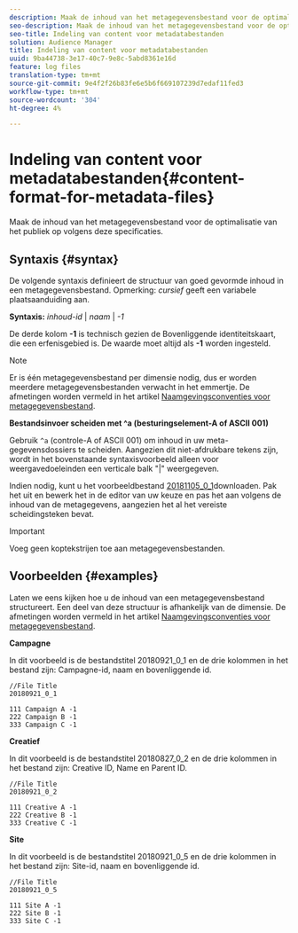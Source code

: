 ```yaml
---
description: Maak de inhoud van het metagegevensbestand voor de optimalisatie van het publiek op volgens deze specificaties.
seo-description: Maak de inhoud van het metagegevensbestand voor de optimalisatie van het publiek op volgens deze specificaties.
seo-title: Indeling van content voor metadatabestanden
solution: Audience Manager
title: Indeling van content voor metadatabestanden
uuid: 9ba44738-3e17-40c7-9e8c-5abd8361e16d
feature: log files
translation-type: tm+mt
source-git-commit: 9e4f2f26b83fe6e5b6f669107239d7edaf11fed3
workflow-type: tm+mt
source-wordcount: '304'
ht-degree: 4%

---
```



# Indeling van content voor metadatabestanden{#content-format-for-metadata-files}

Maak de inhoud van het metagegevensbestand voor de optimalisatie van het publiek op volgens deze specificaties.

## Syntaxis {#syntax}

De volgende syntaxis definieert de structuur van goed gevormde inhoud in een metagegevensbestand. Opmerking: *cursief* geeft een variabele plaatsaanduiding aan.

**Syntaxis:**  *inhoud-id* | *naam* | *-1*

<!--In the contents syntax, you'll notice a parent ID variable. Don't confuse it with the parent ID used in the [metadata file name](../../../reporting/audience-optimization-reports/metadata-files-intro/metadata-file-names.md). These 2 variables seem similar, but they represent different things. In the file name, the parent ID corresponds to a category like "campaign" (ID 1), "placement" (ID 3), or "tactic" (ID 9), etc. In the file body:-->

De derde kolom **-1** is technisch gezien de Bovenliggende identiteitskaart, die een erfenisgebied is. De waarde moet altijd als **-1** worden ingesteld.

>[!NOTE]
>
>Er is één metagegevensbestand per dimensie nodig, dus er worden meerdere metagegevensbestanden verwacht in het emmertje. De afmetingen worden vermeld in het artikel [Naamgevingsconventies voor metagegevensbestand](../../../reporting/audience-optimization-reports/metadata-files-intro/metadata-file-names.md#child-dimension).

**Bestandsinvoer scheiden met ^a (besturingselement-A of ASCII 001)**

Gebruik `^a` (controle-A of ASCII 001) om inhoud in uw meta-gegevensdossiers te scheiden. Aangezien dit niet-afdrukbare tekens zijn, wordt in het bovenstaande syntaxisvoorbeeld alleen voor weergavedoeleinden een verticale balk &quot;|&quot; weergegeven.

Indien nodig, kunt u het voorbeeldbestand [20181105_0_1](assets/20181105_0_1.zip)downloaden. Pak het uit en bewerk het in de editor van uw keuze en pas het aan volgens de inhoud van de metagegevens, aangezien het al het vereiste scheidingsteken bevat.

>[!IMPORTANT]
>
>Voeg geen koptekstrijen toe aan metagegevensbestanden.

## Voorbeelden {#examples}

Laten we eens kijken hoe u de inhoud van een metagegevensbestand structureert. Een deel van deze structuur is afhankelijk van de dimensie. De afmetingen worden vermeld in het artikel [Naamgevingsconventies voor metagegevensbestand](../../../reporting/audience-optimization-reports/metadata-files-intro/metadata-file-names.md#child-dimension).

**Campagne**

In dit voorbeeld is de bestandstitel 20180921_0_1 en de drie kolommen in het bestand zijn: Campagne-id, naam en bovenliggende id.

<!--Let's say you want to populate the creative drop down menu with creative names from a particular campaign. In this case, your metadata file name would include ID 1 (campaign) and ID 2 (creative). Following the content syntax, your metadata file would contain the creative ID, creative name, and actual campaign ID.-->

```
//File Title
20180921_0_1

111 Campaign A -1
222 Campaign B -1
333 Campaign C -1
```

**Creatief**

In dit voorbeeld is de bestandstitel 20180827_0_2 en de drie kolommen in het bestand zijn: Creative ID, Name en Parent ID.

```
//File Title
20180921_0_2

111 Creative A -1
222 Creative B -1
333 Creative C -1
```

**Site**

In dit voorbeeld is de bestandstitel 20180921_0_5 en de drie kolommen in het bestand zijn: Site-id, naam en bovenliggende id.

```
//File Title
20180921_0_5

111 Site A -1
222 Site B -1
333 Site C -1
```
